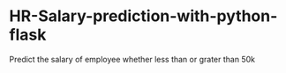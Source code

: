 # HR-Salary-prediction-with-python-flask
Predict the salary of employee whether less than or grater than 50k
